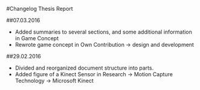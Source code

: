 #Changelog Thesis Report

##07.03.2016
* Added summaries to several sections, and some additional information in Game Concept
* Rewrote game concept in Own Contribution -> design and development

##29.02.2016
* Divided and reorganized document structure into parts.
* Added figure of a Kinect Sensor in Research -> Motion Capture Technology -> Microsoft Kinect
